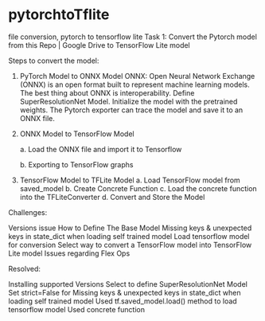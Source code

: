 # pytorchtoTflite
file conversion, pytorch to tensorflow lite
Task 1: 
Convert the Pytorch model from this Repo | Google Drive to TensorFlow Lite model

Steps to convert the model:



1) PyTorch Model to ONNX Model
ONNX: Open Neural Network Exchange (ONNX) is an open format built to represent machine learning models. The best thing about ONNX is interoperability.
Define SuperResolutionNet Model.
Initialize the model with the pretrained weights.
The Pytorch exporter can trace the model and save it to an ONNX file.

 2) ONNX Model to TensorFlow Model
 
       a. Load the ONNX file and import it to Tensorflow
       
       b. Exporting to TensorFlow graphs
 
3) TensorFlow Model to TFLite Model
       a. Load TensorFlow model from saved_model
       b. Create Concrete Function
       c. Load the concrete function into the TFLiteConverter
       d. Convert and Store the Model

Challenges:

Versions issue
How to Define The Base Model
Missing keys & unexpected keys in state_dict when loading self trained model
Load tensorflow model for conversion
Select way to convert a TensorFlow model into TensorFlow Lite model
Issues regarding Flex Ops

Resolved:

Installing supported Versions
Select to define SuperResolutionNet Model
Set strict=False for Missing keys & unexpected keys in state_dict when loading self trained model
Used tf.saved_model.load() method to load tensorflow model
Used concrete function




